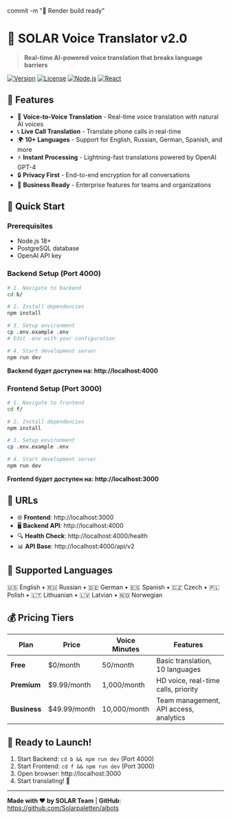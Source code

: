 commit -m "🚀 Render build ready"

# 🚀 SOLAR Voice Translator v2.0

> **Real-time AI-powered voice translation that breaks language barriers**

[![Version](https://img.shields.io/badge/version-2.0.0-blue.svg)](https://github.com/Solarpaletten/aibots)
[![License](https://img.shields.io/badge/license-MIT-green.svg)](LICENSE)
[![Node.js](https://img.shields.io/badge/node-%3E%3D18.0.0-brightgreen.svg)](https://nodejs.org/)
[![React](https://img.shields.io/badge/react-18.2.0-blue.svg)](https://reactjs.org/)

## 🌟 Features

- 🎤 **Voice-to-Voice Translation** - Real-time voice translation with natural AI voices
- 📞 **Live Call Translation** - Translate phone calls in real-time
- 🌍 **10+ Languages** - Support for English, Russian, German, Spanish, and more
- ⚡ **Instant Processing** - Lightning-fast translations powered by OpenAI GPT-4
- 🔒 **Privacy First** - End-to-end encryption for all conversations
- 💼 **Business Ready** - Enterprise features for teams and organizations

## 🚀 Quick Start

### Prerequisites

- Node.js 18+ 
- PostgreSQL database
- OpenAI API key

### Backend Setup (Port 4000)

```bash
# 1. Navigate to backend
cd b/

# 2. Install dependencies
npm install

# 3. Setup environment
cp .env.example .env
# Edit .env with your configuration

# 4. Start development server
npm run dev
```

**Backend будет доступен на: http://localhost:4000**

### Frontend Setup (Port 3000)

```bash
# 1. Navigate to frontend
cd f/

# 2. Install dependencies
npm install

# 3. Setup environment
cp .env.example .env

# 4. Start development server
npm run dev
```

**Frontend будет доступен на: http://localhost:3000**

## 🎯 URLs

- 🌐 **Frontend**: http://localhost:3000
- 🖥️ **Backend API**: http://localhost:4000
- 🔍 **Health Check**: http://localhost:4000/health
- 📊 **API Base**: http://localhost:4000/api/v2

## 📱 Supported Languages

🇺🇸 English • 🇷🇺 Russian • 🇩🇪 German • 🇪🇸 Spanish • 🇨🇿 Czech • 🇵🇱 Polish • 🇱🇹 Lithuanian • 🇱🇻 Latvian • 🇳🇴 Norwegian

## 💰 Pricing Tiers

| Plan | Price | Voice Minutes | Features |
|------|-------|---------------|----------|
| **Free** | $0/month | 50/month | Basic translation, 10 languages |
| **Premium** | $9.99/month | 1,000/month | HD voice, real-time calls, priority |
| **Business** | $49.99/month | 10,000/month | Team management, API access, analytics |

## 🚀 Ready to Launch!

1. Start Backend: `cd b && npm run dev` (Port 4000)
2. Start Frontend: `cd f && npm run dev` (Port 3000)
3. Open browser: http://localhost:3000
4. Start translating! 🎤

---

**Made with ❤️ by SOLAR Team** | **GitHub**: https://github.com/Solarpaletten/aibots
